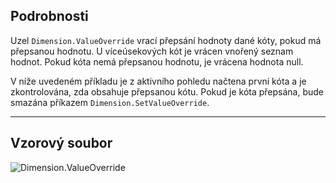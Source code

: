 ## Podrobnosti
Uzel `Dimension.ValueOverride` vrací přepsání hodnoty dané kóty, pokud má přepsanou hodnotu. U víceúsekových kót je vrácen vnořený seznam hodnot. Pokud kóta nemá přepsanou hodnotu, je vrácena hodnota null.

V níže uvedeném příkladu je z aktivního pohledu načtena první kóta a je zkontrolována, zda obsahuje přepsanou kótu. Pokud je kóta přepsána, bude smazána příkazem `Dimension.SetValueOverride`.
___
## Vzorový soubor

![Dimension.ValueOverride](./Revit.Elements.Dimension.ValueOverride_img.jpg)
